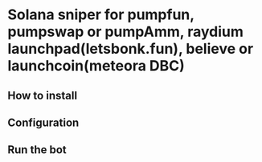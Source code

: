 # Solana sniper for pumpfun, pumpswap or pumpAmm, raydium launchpad(letsbonk.fun), believe or launchcoin(meteora DBC)

##  How to install

##  Configuration

##  Run the bot
